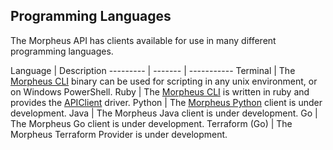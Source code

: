 ## Programming Languages

The Morpheus API has clients available for use in many different programming languages.

Language | Description
--------- | ------- | -----------
Terminal | The [Morpheus CLI](https://github.com/gomorpheus/morpheus-cli/) binary can be used for scripting in any unix environment, or on Windows PowerShell.
Ruby | The [Morpheus CLI](https://github.com/gomorpheus/morpheus-cli/) is written in ruby and provides the [APIClient](https://github.com/gomorpheus/morpheus-cli/wiki/APIClient) driver.
Python | The [Morpheus Python](#morpheus-python) client is under development.
Java | The Morpheus Java client is under development.
Go | The Morpheus Go client is under development.
Terraform (Go) | The Morpheus Terraform Provider is under development.
